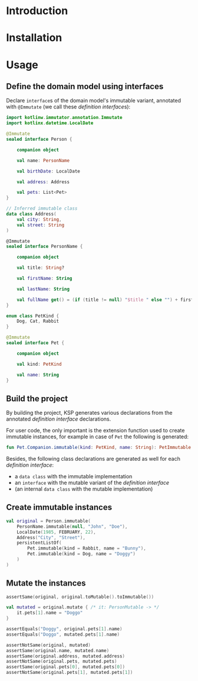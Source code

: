 # Introduction

# Installation

# Usage

## Define the domain model using interfaces

Declare `interface`s of the domain model's immutable variant, annotated with `@Immutate` (we call these *definition
interface*s):

```kotlin
import kotlinw.immutator.annotation.Immutate
import kotlinx.datetime.LocalDate

@Immutate
sealed interface Person {

    companion object

    val name: PersonName

    val birthDate: LocalDate

    val address: Address

    val pets: List<Pet>
}

// Inferred immutable class
data class Address(
    val city: String,
    val street: String
)

@Immutate
sealed interface PersonName {

    companion object

    val title: String?

    val firstName: String

    val lastName: String

    val fullName get() = (if (title != null) "$title " else "") + firstName + " " + lastName
}

enum class PetKind {
    Dog, Cat, Rabbit
}

@Immutate
sealed interface Pet {

    companion object

    val kind: PetKind

    val name: String
}
```

## Build the project

By building the project, KSP generates various declarations from the annotated *definition interface* declarations.

For user code, the only important is the extension function used to create immutable instances,
for example in case of `Pet` the following is generated:

```kotlin
fun Pet.Companion.immutable(kind: PetKind, name: String): PetImmutable = ...
```

Besides, the following class declarations are generated as well for each *definition interface*:

- a `data class` with the immutable implementation
- an `interface` with the mutable variant of the *definition interface*
- (an internal `data class` with the mutable implementation)

## Create immutable instances

```kotlin
val original = Person.immutable(
    PersonName.immutable(null, "John", "Doe"),
    LocalDate(1985, FEBRUARY, 22),
    Address("City", "Street"),
    persistentListOf(
        Pet.immutable(kind = Rabbit, name = "Bunny"),
        Pet.immutable(kind = Dog, name = "Doggy")
    )
)
```

## Mutate the instances

```kotlin
assertSame(original, original.toMutable().toImmutable())

val mutated = original.mutate { /* it: PersonMutable -> */
    it.pets[1].name = "Doggo"
}

assertEquals("Doggy", original.pets[1].name)
assertEquals("Doggo", mutated.pets[1].name)

assertNotSame(original, mutated)
assertSame(original.name, mutated.name)
assertSame(original.address, mutated.address)
assertNotSame(original.pets, mutated.pets)
assertSame(original.pets[0], mutated.pets[0])
assertNotSame(original.pets[1], mutated.pets[1])
```
